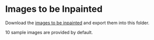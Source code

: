 # Images to be Inpainted

Download the [images to be inpainted](http://chalearnlap.cvc.uab.es/dataset/30/description/) and export them into this folder.

10 sample images are provided by default.
